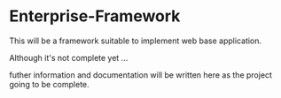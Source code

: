 # Enterprise-Framework
This will be a framework suitable to implement web base application.

Although it's not complete yet ...



futher information and documentation will be written here as the project going to be complete.

